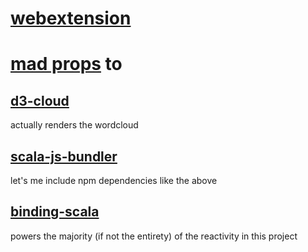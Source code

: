 # [webextension](./webext/readme.md)

# [mad props](https://www.urbandictionary.com/define.php?term=Mad%20Props) to

## [d3-cloud](https://github.com/jasondavies/d3-cloud)
actually renders the wordcloud
## [scala-js-bundler](https://scalacenter.github.io/scalajs-bundler)
let's me include npm dependencies like the above
## [binding-scala](https://github.com/ThoughtWorksInc/Binding.scala)
powers the majority (if not the entirety) of the reactivity in this project
